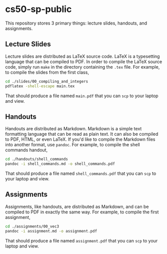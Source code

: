 # cs50-sp-public

This repository stores 3 primary things: lecture slides, handouts, and assignments.

## Lecture Slides

Lecture slides are distributed as LaTeX source code.
LaTeX is a typesetting language that can be compiled to PDF.
In order to compile the LaTeX source code, simply run `make` in the directory containing the `.tex` file.
For example, to compile the slides from the first class,
```bash
cd ./slides/00_compiling_and_integers
pdflatex -shell-escape main.tex
```
That should produce a file named `main.pdf` that you can `scp` to your laptop and view.

## Handouts

Handouts are distributed as Markdown.
Markdown is a simple text formatting language that can be read as plain text.
It can also be compiled to PDF, HTML, or even LaTeX.
If you'd like to compile the Markdown files into another format, use `pandoc`.
For example, to compile the shell commands handout,
```bash
cd ./handouts/shell_commands
pandoc -i shell_commands.md -o shell_commands.pdf
```
That should produce a file named `shell_commands.pdf` that you can `scp` to your laptop and view.

## Assignments

Assignments, like handouts, are distributed as Markdown, and can be compiled to PDF in exactly the same way.
For example, to compile the first assignment,
```bash
cd ./assignments/00_vec3
pandoc -i assignment.md -o assignment.pdf
```
That should produce a file named `assignment.pdf` that you can `scp` to your laptop and view.
